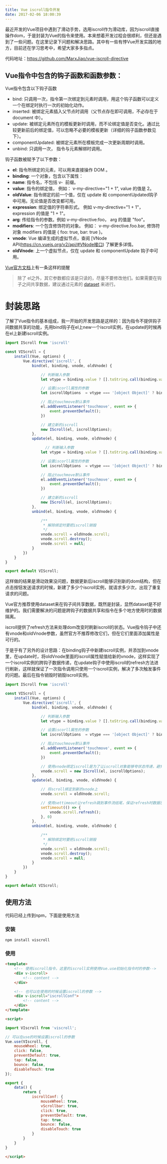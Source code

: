 ```yaml
---
title: Vue iscroll指令开发
date: 2017-02-06 18:00:39
---
```

最近开发的Vue项目中遇到了滑动手势，选用iscroll作为滑动库，因为iscroll直接操作dom，于是封装为Vue的指令来使用。本来想着开发过程会很顺利，但还是遇到了一些问题。在这里记录下问题和解决思路。其中有一些有悖Vue开发实践的地方，目前还在学习思考中，希望大家多多指点。

<!-- more -->

代码地址：https://github.com/MarxJiao/vue-iscroll-directive

## Vue指令中包含的钩子函数和函数参数：

Vue指令包含以下钩子函数

- bind: 只调用一次，指令第一次绑定到元素时调用，用这个钩子函数可以定义一个在绑定时执行一次的初始化动作。
- inserted: 被绑定元素插入父节点时调用（父节点存在即可调用，不必存在于 document 中）。
- update: 被绑定元素所在的模板更新时调用，而不论绑定值是否变化。通过比较更新前后的绑定值，可以忽略不必要的模板更新（详细的钩子函数参数见下）。
- componentUpdated: 被绑定元素所在模板完成一次更新周期时调用。
- unbind: 只调用一次， 指令与元素解绑时调用。

钩子函数被赋予了以下参数：
- **el**: 指令所绑定的元素，可以用来直接操作 DOM 。
- **binding**: 一个对象，包含以下属性：
 - **name**: 指令名，不包括 v-
 前缀。
 - **value**: 指令的绑定值， 例如： v-my-directive="1 + 1", value 的值是 2。
 - **oldValue**: 指令绑定的前一个值，仅在 update 和 componentUpdated钩子中可用。无论值是否改变都可用。
 - **expression**: 绑定值的字符串形式。 例如 v-my-directive="1 + 1"， expression 的值是 "1 + 1"。
 - **arg**: 传给指令的参数。例如 v-my-directive:foo， arg 的值是 "foo"。
 - **modifiers**: 一个包含修饰符的对象。 例如： v-my-directive.foo.bar, 修饰符对象 modifiers 的值是 { foo: true, bar: true }。
- **vnode**: Vue 编译生成的虚拟节点，查阅 [VNode API(https://cn.vuejs.org/v2/api/#VNode接口) 了解更多详情。
- **oldVnode**: 上一个虚拟节点，仅在 update 和 componentUpdate 钩子中可用。

[Vue官方文档](https://cn.vuejs.org/v2/guide/custom-directive.html#钩子函数参数)上有一条这样的提醒
> 除了 el之外，其它参数都应该是只读的，尽量不要修改他们。如果需要在钩子之间共享数据，建议通过元素的 [dataset](https://developer.mozilla.org/en-US/docs/Web/API/HTMLElement/dataset) 来进行。

# 封装思路

了解了Vue指令的基本组成，我一开始的开发思路是这样的：因为指令不提供钩子间数据共享的功能，先用bind钩子在el上new一个iscroll实例，在update的时候再在el上新建iscroll实例。

```javascript
import IScroll from 'iscroll'

const VIScroll = {
    install(Vue, options) {
        Vue.directive('iscroll', {
            bind(el, binding, vnode, oldVnode) {

                // 判断输入参数
                let vtype = binding.value ? [].toString.call(binding.value) : undefined;

                // 设置iscorll属性的参数
                let iscrollOptions  = vtype === '[object Object]' ? binding.value : options;

                // 阻止touchmove默认事件
                el.addEventListener('touchmove', event => {
                    event.preventDefault();
                })

                // 建立新的iscroll
                new IScroll(el, iscrollOptions);
            },
            update(el, binding, vnode, oldVnode) {

                  // 判断输入参数
                let vtype = binding.value ? [].toString.call(binding.value) : undefined;

                // 设置iscorll属性的参数
                let iscrollOptions  = vtype === '[object Object]' ? binding.value : options;

                // 阻止touchmove默认事件
                el.addEventListener('touchmove', event => {
                    event.preventDefault();
                })

                // 建立新的iscroll
                new IScroll(el, iscrollOptions);
            },
            unbind(el, binding, vnode, oldVnode) {

                /**
                 * 解除绑定时要把iscroll销毁
                 */
                vnode.scroll = oldVnode.scroll;
                vnode.scroll.destroy();
                vnode.scroll = null;
            }
        })
    }
}

export default VIScroll;
```

这样做的结果是滑动效果没问题，数据更新后iscroll能够识别新的dom结构，但在点击按钮发送请求的时候，新建了多少个iscroll实例，就请求多少次，出现了重复请求的问题。

Vue官方推荐使用dataset来在钩子间共享数据，既然是封装，显然dataset是不好维护的。我们需要解决的问题是跨钩子的数据共享和指令在多个地方使用时的数据隔离。

iscroll提供了refresh方法来处理dom改变时刷新iscroll的状态。Vue指令钩子中还有vnode和oldVnode参数，虽然官方不推荐修改它们，但在它们里面添加属性是可行的。

于是乎有了另外的设计思路：在binding钩子中新建iscroll实例，并添加到vnode里，在update时，将oldVnode里面的iscroll属性赋值给新的vnode，这样实现了一个iscroll实例的跨钩子数据传递，在update钩子中使用iscroll的refresh方法进行刷新，这样就保证了一次指令调用只使用一个iscroll实例，解决了多次触发事件的问题。最后在指令销毁时销毁iscroll实例。

```javascript
import IScroll from 'iscroll'

const VIScroll = {
    install(Vue, options) {
        Vue.directive('iscroll', {
            bind(el, binding, vnode, oldVnode) {

                // 判断输入参数
                let vtype = binding.value ? [].toString.call(binding.value) : undefined;

                // 设置iscorll属性的参数
                let iscrollOptions  = vtype === '[object Object]' ? binding.value : options;

                // 阻止touchmove默认事件
                el.addEventListener('touchmove', event => {
                    event.preventDefault();
                })

                // 使用vnode绑定iscroll是为了让iscroll对象能够夸状态传递，避免iscroll重复建立
                vnode.scroll = new IScroll(el, iscrollOptions);
            },
            update(el, binding, vnode, oldVnode) {

                // 将scroll绑定到新的vnode上
                vnode.scroll = oldVnode.scroll;

                // 使用settimeout让refresh跳到事件流结尾，保证refresh时数据已经更新完毕
                setTimeout(() => {
                    vnode.scroll.refresh();
                }, 0)
            },
            unbind(el, binding, vnode, oldVnode) {

                /**
                 * 解除绑定时要把iscroll销毁
                 */
                vnode.scroll = oldVnode.scroll;
                vnode.scroll.destroy();
                vnode.scroll = null;
            }
        })
    }
}

export default VIScroll;
```

## 使用方法

代码已经上传到npm，下面是使用方法

### 安装

```
npm install viscroll
```
### 使用

```html
<template>
    <!-- 使用iscroll指令，这里的iscroll实例使用Vue.use初始化指令时的参数-->
    <div v-iscroll>
        <!-- content -->
    </div>

    <!-- 也可以在使用的时候设置iscroll的参数 -->
    <div v-iscroll="iscrollConf">
        <!-- content -->
    </div>
</template>

<script>

import VIscroll from 'viscroll';

// 可以在use的时候设置iscroll的参数
Vue.use(VIscroll, {
    mouseWheel: true,
    click: false,
    preventDefault: true,
    tap: false,
    bounce: false,
    disableTouch: true
});

export {
    data() {
        return {
            iscrollConf: {
                mouseWheel: true,
                vScrollbar: true,
                click: true,
                preventDefault: true,
                tap: true,
                bounce: false,
                disableTouch: true
            }
        }
    }
}

</script>
```